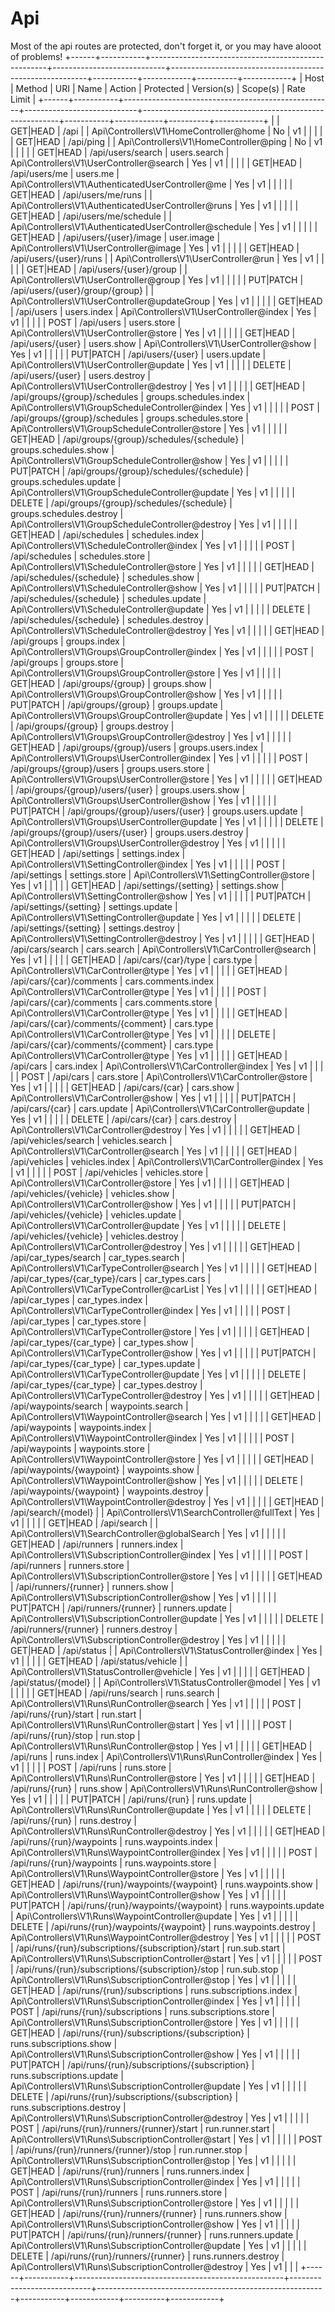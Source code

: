 # Api

Most of the api routes are protected, don't forget it, or you may have alooot of problems!
+------+-----------+----------------------------------------------------+----------------------------+---------------------------------------------------------+-----------+------------+----------+------------+
| Host | Method    | URI                                                | Name                       | Action                                                  | Protected | Version(s) | Scope(s) | Rate Limit |
+------+-----------+----------------------------------------------------+----------------------------+---------------------------------------------------------+-----------+------------+----------+------------+
|      | GET|HEAD  | /api                                               |                            | Api\Controllers\V1\HomeController@home                  | No        | v1         |          |            |
|      | GET|HEAD  | /api/ping                                          |                            | Api\Controllers\V1\HomeController@ping                  | No        | v1         |          |            |
|      | GET|HEAD  | /api/users/search                                  | users.search               | Api\Controllers\V1\UserController@search                | Yes       | v1         |          |            |
|      | GET|HEAD  | /api/users/me                                      | users.me                   | Api\Controllers\V1\AuthenticatedUserController@me       | Yes       | v1         |          |            |
|      | GET|HEAD  | /api/users/me/runs                                 |                            | Api\Controllers\V1\AuthenticatedUserController@runs     | Yes       | v1         |          |            |
|      | GET|HEAD  | /api/users/me/schedule                             |                            | Api\Controllers\V1\AuthenticatedUserController@schedule | Yes       | v1         |          |            |
|      | GET|HEAD  | /api/users/{user}/image                            | user.image                 | Api\Controllers\V1\UserController@image                 | Yes       | v1         |          |            |
|      | GET|HEAD  | /api/users/{user}/runs                             |                            | Api\Controllers\V1\UserController@run                   | Yes       | v1         |          |            |
|      | GET|HEAD  | /api/users/{user}/group                            |                            | Api\Controllers\V1\UserController@group                 | Yes       | v1         |          |            |
|      | PUT|PATCH | /api/users/{user}/group/{group}                    |                            | Api\Controllers\V1\UserController@updateGroup           | Yes       | v1         |          |            |
|      | GET|HEAD  | /api/users                                         | users.index                | Api\Controllers\V1\UserController@index                 | Yes       | v1         |          |            |
|      | POST      | /api/users                                         | users.store                | Api\Controllers\V1\UserController@store                 | Yes       | v1         |          |            |
|      | GET|HEAD  | /api/users/{user}                                  | users.show                 | Api\Controllers\V1\UserController@show                  | Yes       | v1         |          |            |
|      | PUT|PATCH | /api/users/{user}                                  | users.update               | Api\Controllers\V1\UserController@update                | Yes       | v1         |          |            |
|      | DELETE    | /api/users/{user}                                  | users.destroy              | Api\Controllers\V1\UserController@destroy               | Yes       | v1         |          |            |
|      | GET|HEAD  | /api/groups/{group}/schedules                      | groups.schedules.index     | Api\Controllers\V1\GroupScheduleController@index        | Yes       | v1         |          |            |
|      | POST      | /api/groups/{group}/schedules                      | groups.schedules.store     | Api\Controllers\V1\GroupScheduleController@store        | Yes       | v1         |          |            |
|      | GET|HEAD  | /api/groups/{group}/schedules/{schedule}           | groups.schedules.show      | Api\Controllers\V1\GroupScheduleController@show         | Yes       | v1         |          |            |
|      | PUT|PATCH | /api/groups/{group}/schedules/{schedule}           | groups.schedules.update    | Api\Controllers\V1\GroupScheduleController@update       | Yes       | v1         |          |            |
|      | DELETE    | /api/groups/{group}/schedules/{schedule}           | groups.schedules.destroy   | Api\Controllers\V1\GroupScheduleController@destroy      | Yes       | v1         |          |            |
|      | GET|HEAD  | /api/schedules                                     | schedules.index            | Api\Controllers\V1\ScheduleController@index             | Yes       | v1         |          |            |
|      | POST      | /api/schedules                                     | schedules.store            | Api\Controllers\V1\ScheduleController@store             | Yes       | v1         |          |            |
|      | GET|HEAD  | /api/schedules/{schedule}                          | schedules.show             | Api\Controllers\V1\ScheduleController@show              | Yes       | v1         |          |            |
|      | PUT|PATCH | /api/schedules/{schedule}                          | schedules.update           | Api\Controllers\V1\ScheduleController@update            | Yes       | v1         |          |            |
|      | DELETE    | /api/schedules/{schedule}                          | schedules.destroy          | Api\Controllers\V1\ScheduleController@destroy           | Yes       | v1         |          |            |
|      | GET|HEAD  | /api/groups                                        | groups.index               | Api\Controllers\V1\Groups\GroupController@index         | Yes       | v1         |          |            |
|      | POST      | /api/groups                                        | groups.store               | Api\Controllers\V1\Groups\GroupController@store         | Yes       | v1         |          |            |
|      | GET|HEAD  | /api/groups/{group}                                | groups.show                | Api\Controllers\V1\Groups\GroupController@show          | Yes       | v1         |          |            |
|      | PUT|PATCH | /api/groups/{group}                                | groups.update              | Api\Controllers\V1\Groups\GroupController@update        | Yes       | v1         |          |            |
|      | DELETE    | /api/groups/{group}                                | groups.destroy             | Api\Controllers\V1\Groups\GroupController@destroy       | Yes       | v1         |          |            |
|      | GET|HEAD  | /api/groups/{group}/users                          | groups.users.index         | Api\Controllers\V1\Groups\UserController@index          | Yes       | v1         |          |            |
|      | POST      | /api/groups/{group}/users                          | groups.users.store         | Api\Controllers\V1\Groups\UserController@store          | Yes       | v1         |          |            |
|      | GET|HEAD  | /api/groups/{group}/users/{user}                   | groups.users.show          | Api\Controllers\V1\Groups\UserController@show           | Yes       | v1         |          |            |
|      | PUT|PATCH | /api/groups/{group}/users/{user}                   | groups.users.update        | Api\Controllers\V1\Groups\UserController@update         | Yes       | v1         |          |            |
|      | DELETE    | /api/groups/{group}/users/{user}                   | groups.users.destroy       | Api\Controllers\V1\Groups\UserController@destroy        | Yes       | v1         |          |            |
|      | GET|HEAD  | /api/settings                                      | settings.index             | Api\Controllers\V1\SettingController@index              | Yes       | v1         |          |            |
|      | POST      | /api/settings                                      | settings.store             | Api\Controllers\V1\SettingController@store              | Yes       | v1         |          |            |
|      | GET|HEAD  | /api/settings/{setting}                            | settings.show              | Api\Controllers\V1\SettingController@show               | Yes       | v1         |          |            |
|      | PUT|PATCH | /api/settings/{setting}                            | settings.update            | Api\Controllers\V1\SettingController@update             | Yes       | v1         |          |            |
|      | DELETE    | /api/settings/{setting}                            | settings.destroy           | Api\Controllers\V1\SettingController@destroy            | Yes       | v1         |          |            |
|      | GET|HEAD  | /api/cars/search                                   | cars.search                | Api\Controllers\V1\CarController@search                 | Yes       | v1         |          |            |
|      | GET|HEAD  | /api/cars/{car}/type                               | cars.type                  | Api\Controllers\V1\CarController@type                   | Yes       | v1         |          |            |
|      | GET|HEAD  | /api/cars/{car}/comments                           | cars.comments.index        | Api\Controllers\V1\CarController@type                   | Yes       | v1         |          |            |
|      | POST      | /api/cars/{car}/comments                           | cars.comments.store        | Api\Controllers\V1\CarController@type                   | Yes       | v1         |          |            |
|      | GET|HEAD  | /api/cars/{car}/comments/{comment}                 | cars.type                  | Api\Controllers\V1\CarController@type                   | Yes       | v1         |          |            |
|      | DELETE    | /api/cars/{car}/comments/{comment}                 | cars.type                  | Api\Controllers\V1\CarController@type                   | Yes       | v1         |          |            |
|      | GET|HEAD  | /api/cars                                          | cars.index                 | Api\Controllers\V1\CarController@index                  | Yes       | v1         |          |            |
|      | POST      | /api/cars                                          | cars.store                 | Api\Controllers\V1\CarController@store                  | Yes       | v1         |          |            |
|      | GET|HEAD  | /api/cars/{car}                                    | cars.show                  | Api\Controllers\V1\CarController@show                   | Yes       | v1         |          |            |
|      | PUT|PATCH | /api/cars/{car}                                    | cars.update                | Api\Controllers\V1\CarController@update                 | Yes       | v1         |          |            |
|      | DELETE    | /api/cars/{car}                                    | cars.destroy               | Api\Controllers\V1\CarController@destroy                | Yes       | v1         |          |            |
|      | GET|HEAD  | /api/vehicles/search                               | vehicles.search            | Api\Controllers\V1\CarController@search                 | Yes       | v1         |          |            |
|      | GET|HEAD  | /api/vehicles                                      | vehicles.index             | Api\Controllers\V1\CarController@index                  | Yes       | v1         |          |            |
|      | POST      | /api/vehicles                                      | vehicles.store             | Api\Controllers\V1\CarController@store                  | Yes       | v1         |          |            |
|      | GET|HEAD  | /api/vehicles/{vehicle}                            | vehicles.show              | Api\Controllers\V1\CarController@show                   | Yes       | v1         |          |            |
|      | PUT|PATCH | /api/vehicles/{vehicle}                            | vehicles.update            | Api\Controllers\V1\CarController@update                 | Yes       | v1         |          |            |
|      | DELETE    | /api/vehicles/{vehicle}                            | vehicles.destroy           | Api\Controllers\V1\CarController@destroy                | Yes       | v1         |          |            |
|      | GET|HEAD  | /api/car_types/search                              | car_types.search           | Api\Controllers\V1\CarTypeController@search             | Yes       | v1         |          |            |
|      | GET|HEAD  | /api/car_types/{car_type}/cars                     | car_types.cars             | Api\Controllers\V1\CarTypeController@carList            | Yes       | v1         |          |            |
|      | GET|HEAD  | /api/car_types                                     | car_types.index            | Api\Controllers\V1\CarTypeController@index              | Yes       | v1         |          |            |
|      | POST      | /api/car_types                                     | car_types.store            | Api\Controllers\V1\CarTypeController@store              | Yes       | v1         |          |            |
|      | GET|HEAD  | /api/car_types/{car_type}                          | car_types.show             | Api\Controllers\V1\CarTypeController@show               | Yes       | v1         |          |            |
|      | PUT|PATCH | /api/car_types/{car_type}                          | car_types.update           | Api\Controllers\V1\CarTypeController@update             | Yes       | v1         |          |            |
|      | DELETE    | /api/car_types/{car_type}                          | car_types.destroy          | Api\Controllers\V1\CarTypeController@destroy            | Yes       | v1         |          |            |
|      | GET|HEAD  | /api/waypoints/search                              | waypoints.search           | Api\Controllers\V1\WaypointController@search            | Yes       | v1         |          |            |
|      | GET|HEAD  | /api/waypoints                                     | waypoints.index            | Api\Controllers\V1\WaypointController@index             | Yes       | v1         |          |            |
|      | POST      | /api/waypoints                                     | waypoints.store            | Api\Controllers\V1\WaypointController@store             | Yes       | v1         |          |            |
|      | GET|HEAD  | /api/waypoints/{waypoint}                          | waypoints.show             | Api\Controllers\V1\WaypointController@show              | Yes       | v1         |          |            |
|      | DELETE    | /api/waypoints/{waypoint}                          | waypoints.destroy          | Api\Controllers\V1\WaypointController@destroy           | Yes       | v1         |          |            |
|      | GET|HEAD  | /api/search/{model}                                |                            | Api\Controllers\V1\SearchController@fullText            | Yes       | v1         |          |            |
|      | GET|HEAD  | /api/search                                        |                            | Api\Controllers\V1\SearchController@globalSearch        | Yes       | v1         |          |            |
|      | GET|HEAD  | /api/runners                                       | runners.index              | Api\Controllers\V1\SubscriptionController@index         | Yes       | v1         |          |            |
|      | POST      | /api/runners                                       | runners.store              | Api\Controllers\V1\SubscriptionController@store         | Yes       | v1         |          |            |
|      | GET|HEAD  | /api/runners/{runner}                              | runners.show               | Api\Controllers\V1\SubscriptionController@show          | Yes       | v1         |          |            |
|      | PUT|PATCH | /api/runners/{runner}                              | runners.update             | Api\Controllers\V1\SubscriptionController@update        | Yes       | v1         |          |            |
|      | DELETE    | /api/runners/{runner}                              | runners.destroy            | Api\Controllers\V1\SubscriptionController@destroy       | Yes       | v1         |          |            |
|      | GET|HEAD  | /api/status                                        |                            | Api\Controllers\V1\StatusController@index               | Yes       | v1         |          |            |
|      | GET|HEAD  | /api/status/vehicle                                |                            | Api\Controllers\V1\StatusController@vehicle             | Yes       | v1         |          |            |
|      | GET|HEAD  | /api/status/{model}                                |                            | Api\Controllers\V1\StatusController@model               | Yes       | v1         |          |            |
|      | GET|HEAD  | /api/runs/search                                   | runs.search                | Api\Controllers\V1\Runs\RunController@search            | Yes       | v1         |          |            |
|      | POST      | /api/runs/{run}/start                              | run.start                  | Api\Controllers\V1\Runs\RunController@start             | Yes       | v1         |          |            |
|      | POST      | /api/runs/{run}/stop                               | run.stop                   | Api\Controllers\V1\Runs\RunController@stop              | Yes       | v1         |          |            |
|      | GET|HEAD  | /api/runs                                          | runs.index                 | Api\Controllers\V1\Runs\RunController@index             | Yes       | v1         |          |            |
|      | POST      | /api/runs                                          | runs.store                 | Api\Controllers\V1\Runs\RunController@store             | Yes       | v1         |          |            |
|      | GET|HEAD  | /api/runs/{run}                                    | runs.show                  | Api\Controllers\V1\Runs\RunController@show              | Yes       | v1         |          |            |
|      | PUT|PATCH | /api/runs/{run}                                    | runs.update                | Api\Controllers\V1\Runs\RunController@update            | Yes       | v1         |          |            |
|      | DELETE    | /api/runs/{run}                                    | runs.destroy               | Api\Controllers\V1\Runs\RunController@destroy           | Yes       | v1         |          |            |
|      | GET|HEAD  | /api/runs/{run}/waypoints                          | runs.waypoints.index       | Api\Controllers\V1\Runs\WaypointController@index        | Yes       | v1         |          |            |
|      | POST      | /api/runs/{run}/waypoints                          | runs.waypoints.store       | Api\Controllers\V1\Runs\WaypointController@store        | Yes       | v1         |          |            |
|      | GET|HEAD  | /api/runs/{run}/waypoints/{waypoint}               | runs.waypoints.show        | Api\Controllers\V1\Runs\WaypointController@show         | Yes       | v1         |          |            |
|      | PUT|PATCH | /api/runs/{run}/waypoints/{waypoint}               | runs.waypoints.update      | Api\Controllers\V1\Runs\WaypointController@update       | Yes       | v1         |          |            |
|      | DELETE    | /api/runs/{run}/waypoints/{waypoint}               | runs.waypoints.destroy     | Api\Controllers\V1\Runs\WaypointController@destroy      | Yes       | v1         |          |            |
|      | POST      | /api/runs/{run}/subscriptions/{subscription}/start | run.sub.start              | Api\Controllers\V1\Runs\SubscriptionController@start    | Yes       | v1         |          |            |
|      | POST      | /api/runs/{run}/subscriptions/{subscription}/stop  | run.sub.stop               | Api\Controllers\V1\Runs\SubscriptionController@stop     | Yes       | v1         |          |            |
|      | GET|HEAD  | /api/runs/{run}/subscriptions                      | runs.subscriptions.index   | Api\Controllers\V1\Runs\SubscriptionController@index    | Yes       | v1         |          |            |
|      | POST      | /api/runs/{run}/subscriptions                      | runs.subscriptions.store   | Api\Controllers\V1\Runs\SubscriptionController@store    | Yes       | v1         |          |            |
|      | GET|HEAD  | /api/runs/{run}/subscriptions/{subscription}       | runs.subscriptions.show    | Api\Controllers\V1\Runs\SubscriptionController@show     | Yes       | v1         |          |            |
|      | PUT|PATCH | /api/runs/{run}/subscriptions/{subscription}       | runs.subscriptions.update  | Api\Controllers\V1\Runs\SubscriptionController@update   | Yes       | v1         |          |            |
|      | DELETE    | /api/runs/{run}/subscriptions/{subscription}       | runs.subscriptions.destroy | Api\Controllers\V1\Runs\SubscriptionController@destroy  | Yes       | v1         |          |            |
|      | POST      | /api/runs/{run}/runners/{runner}/start             | run.runner.start           | Api\Controllers\V1\Runs\SubscriptionController@start    | Yes       | v1         |          |            |
|      | POST      | /api/runs/{run}/runners/{runner}/stop              | run.runner.stop            | Api\Controllers\V1\Runs\SubscriptionController@stop     | Yes       | v1         |          |            |
|      | GET|HEAD  | /api/runs/{run}/runners                            | runs.runners.index         | Api\Controllers\V1\Runs\SubscriptionController@index    | Yes       | v1         |          |            |
|      | POST      | /api/runs/{run}/runners                            | runs.runners.store         | Api\Controllers\V1\Runs\SubscriptionController@store    | Yes       | v1         |          |            |
|      | GET|HEAD  | /api/runs/{run}/runners/{runner}                   | runs.runners.show          | Api\Controllers\V1\Runs\SubscriptionController@show     | Yes       | v1         |          |            |
|      | PUT|PATCH | /api/runs/{run}/runners/{runner}                   | runs.runners.update        | Api\Controllers\V1\Runs\SubscriptionController@update   | Yes       | v1         |          |            |
|      | DELETE    | /api/runs/{run}/runners/{runner}                   | runs.runners.destroy       | Api\Controllers\V1\Runs\SubscriptionController@destroy  | Yes       | v1         |          |            |
+------+-----------+----------------------------------------------------+----------------------------+---------------------------------------------------------+-----------+------------+----------+------------+